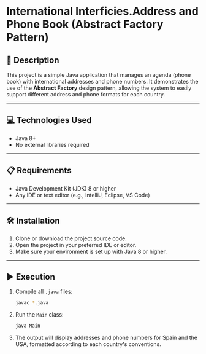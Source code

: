 # International Interficies.Address and Phone Book (Abstract Factory Pattern)

## 📝 Description

This project is a simple Java application that manages an agenda (phone book) with international addresses and phone numbers. It demonstrates the use of the **Abstract Factory** design pattern, allowing the system to easily support different address and phone formats for each country.

---

## 💻 Technologies Used

- Java 8+
- No external libraries required

---

## 📋 Requirements

- Java Development Kit (JDK) 8 or higher
- Any IDE or text editor (e.g., IntelliJ, Eclipse, VS Code)

---

## 🛠️ Installation

1. Clone or download the project source code.
2. Open the project in your preferred IDE or editor.
3. Make sure your environment is set up with Java 8 or higher.

---

## ▶️ Execution

1. Compile all `.java` files:

    ```bash
    javac *.java
    ```

2. Run the `Main` class:

    ```bash
    java Main
    ```

3. The output will display addresses and phone numbers for Spain and the USA, formatted according to each country's conventions.
